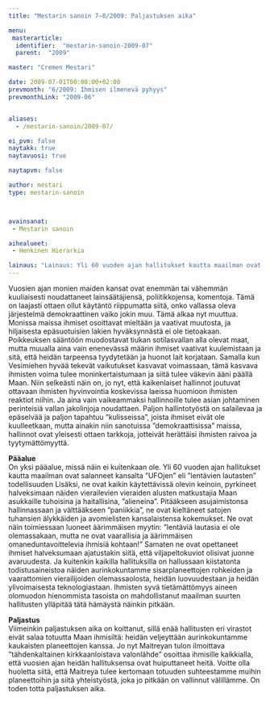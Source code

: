 ```yaml
---
title: "Mestarin sanoin 7–8/2009: Paljastuksen aika"

menu:
 masterarticle:
  identifier:  "mestarin-sanoin-2009-07"
  parent:  "2009"

master: "Cremen Mestari"

date: 2009-07-01T00:00:00+02:00
prevmonth: "6/2009: Ihmisen ilmenevä pyhyys"
prevmonthLink: "2009-06"


aliases:
  - /mestarin-sanoin/2009-07/

ei_pvm: false
naytakk: true
naytavuosi: true

naytapvm: false

author: mestari
type: mestarin-sanoin



avainsanat:
 - Mestarin sanoin

aihealueet:
 - Henkinen Hierarkia

lainaus: "Lainaus: Yli 60 vuoden ajan hallitukset kautta maailman ovat salanneet kansalta &#8221;UFOjen&#8221; eli &#8221;lentävien lautasten&#8221; todellisuuden Lisäksi, ne ovat kaikin käytettävissä olevin keinoin, pyrkineet halveksimaan näiden vierailevien vieraiden alusten matkustajia Maan asukkaille tuhoisina ja haitallisina, &#8221;alieneina&#8221;. "
---
```

<p>Vuosien ajan monien maiden kansat ovat enemmän tai vähemmän kuuliaisesti noudattaneet lainsäätäjiensä, poliitikkojensa, komentoja. Tämä on laajasti ottaen ollut käytäntö riippumatta siitä, onko vallassa oleva järjestelmä demokraattinen vaiko jokin muu. Tämä alkaa nyt muuttua. Monissa maissa ihmiset osoittavat mieltään ja vaativat muutosta, ja hiljaisesta epäsuotuisien lakien hyväksynnästä ei ole tietoakaan. Poikkeuksen sääntöön muodostavat tiukan sotilasvallan alla olevat maat, mutta muualla aina vain enenevässä määrin ihmiset vaativat kuulemistaan ja sitä, että heidän tarpeensa tyydytetään ja huonot lait korjataan. Samalla kun Vesimiehen hyvää tekevät vaikutukset kasvavat voimassaan, tämä kasvava ihmisten voima tulee moninkertaistumaan ja siitä tulee väkevin ääni päällä Maan. Niin selkeästi näin on, jo nyt, että kaikenlaiset hallinnot joutuvat ottavaan ihmisten hyvinvointia koskevissa laeissa huomioon ihmisten reaktiot niihin. Ja aina vain vaikeammaksi hallinnoille tulee asian johtaminen perinteisiä vallan jakolinjoja noudattaen. Paljon hallintotyöstä on salailevaa ja epäselvää ja paljon tapahtuu &#8221;kulisseissa&#8221;, joista ihmiset eivät ole kuulleetkaan, mutta ainakin niin sanotuissa &#8221;demokraattisissa&#8221; maissa, hallinnot ovat yleisesti ottaen tarkkoja, jotteivät herättäisi ihmisten raivoa ja tyytymättömyyttä.</p>
<p><strong>Pääalue</strong><br />
On yksi pääalue, missä näin ei kuitenkaan ole. Yli 60 vuoden ajan hallitukset kautta maailman ovat salanneet kansalta &#8221;UFOjen&#8221; eli &#8221;lentävien lautasten&#8221; todellisuuden Lisäksi, ne ovat kaikin käytettävissä olevin keinoin, pyrkineet halveksimaan näiden vierailevien vieraiden alusten matkustajia Maan asukkaille tuhoisina ja haitallisina, &#8221;alieneina&#8221;. Pitääkseen asujaimistonsa hallinnassaan ja välttääkseen &#8221;paniikkia&#8221;, ne ovat kieltäneet satojen tuhansien älykkäiden ja avomielisten kansalaistensa kokemukset. Ne ovat näin toimiessaan luoneet äärimmäisen myytin: &#8221;lentäviä lautasia ei ole olemassakaan, mutta ne ovat vaarallisia ja äärimmäisen omaneduntavoittelevia ihmisiä kohtaan!&#8221; Samaten ne ovat opettaneet ihmiset halveksumaan ajatustakin siitä, että viljapeltokuviot olisivat juonne avaruudesta. Ja kuitenkin kaikilla hallituksilla on hallussaan kiistatonta todistusaineistoa näiden aurinkokuntamme sisarplaneettojen rohkeiden ja vaarattomien vierailijoiden olemassaolosta, heidän luovuudestaan ja heidän ylivoimaisesta teknologiastaan. Ihmisten syvä tietämättömyys aineen olomuodon hienommista tasoista on mahdollistanut maailman suurten hallitusten ylläpitää tätä hämäystä näinkin pitkään.</p>
<p><strong>Paljastus</strong><br />
Viimeinkin paljastuksen aika on koittanut, sillä enää hallitusten eri virastot eivät salaa totuutta Maan ihmisiltä: heidän veljeyttään aurinkokuntamme kaukaisten planeettojen kanssa. Jo nyt Maitreyan tulon ilmoittava &#8221;tähdenkaltainen kirkkaanloistava valonlähde&#8221; osoittaa ihmisille kaikkialla, että vuosien ajan heidän hallituksensa ovat huiputtaneet heitä. Voitte olla huoletta siitä, että Maitreya tulee kertomaan totuuden suhteestamme muihin planeettoihin ja siitä yhteistyöstä, joka jo pitkään on vallinnut välillämme. On toden totta paljastuksen aika.</p>